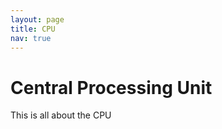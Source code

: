 ```yaml
---
layout: page
title: CPU
nav: true
---
```


# **C**entral **P**rocessing **U**nit

This is all about the CPU